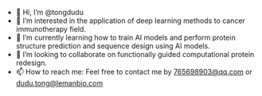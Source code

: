- 👋 Hi, I’m @tongdudu
- 👀 I’m interested in the application of deep learning methods to cancer immunotherapy field.
- 🌱 I’m currently learning how to train AI models and perform protein structure prediction and sequence design using AI models.
- 💞️ I’m looking to collaborate on functionally guided computational protein redesign.
- 📫 How to reach me: Feel free to contact me by 765698903@qq.com or dudu.tong@lemanbio.com

<!---
tongdudu/tongdudu is a ✨ special ✨ repository because its `README.md` (this file) appears on your GitHub profile.
You can click the Preview link to take a look at your changes.
--->
